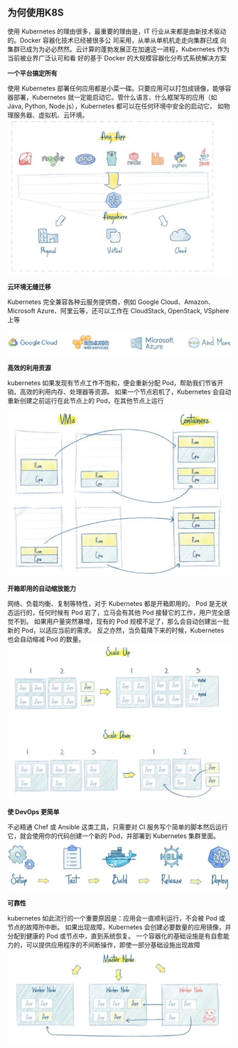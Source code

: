 ## 为何使用K8S
使用 Kubernetes 的理由很多，最重要的理由是，IT 行业从来都是由新技术驱动的。Docker 容器化技术已经被很多公
司采用，从单从单机机走走向集群已成 向集群已成为为必必然然。云计算的蓬勃发展正在加速这一进程，Kubernetes 作为当前被业界广泛认可和看
好的基于 Docker 的大规模容器化分布式系统解决方案

**一个平台搞定所有**

使用 Kubernetes 部署任何应用都是小菜一碟。只要应用可以打包成镜像，能够容器部署，Kubernetes 就一定能启动它。管什么语言、什么框架写的应用（如 Java, Python, Node.js），Kubernetes 都可以在任何环境中安全的启动它，
如物理服务器、虚拟机、云环境。
![](2023-02-21-17-26-01.png)

**云环境无缝迁移**

Kubernetes 完全兼容各种云服务提供商，例如 Google Cloud、Amazon、Microsoft Azure、阿里云等，还可以工作在 CloudStack, OpenStack, VSphere 上等

![](2023-02-21-17-25-02.png)

**高效的利用资源**

kubernetes 如果发现有节点工作不饱和，便会重新分配 Pod，帮助我们节省开销，高效的利用内存、处理器等资源。
如果一个节点宕机了，Kubernetes 会自动重新创建之前运行在此节点上的 Pod，在其他节点上运行

![](2023-02-21-17-32-40.png)

**开箱即用的自动缩放能力**

网络、负载均衡、复制等特性，对于 Kubernetes 都是开箱即用的。
Pod 是无状态运行的，任何时候有 Pod 宕了，立马会有其他 Pod 接替它的工作，用户完全感觉不到。
如果用户量突然暴增，现有的 Pod 规模不足了，那么会自动创建出一批新的 Pod，以适应当前的需求。
反之亦然，当负载降下来的时候，Kubernetes 也会自动缩减 Pod 的数量。
![](2023-02-21-18-06-34.png)

**使 DevOps 更简单**

不必精通 Chef 或 Ansible 这类工具，只需要对 CI 服务写个简单的脚本然后运行它，就会使用你的代码创建一个新的 Pod，并部署到 Kubernetes 集群里面。
![](2023-02-21-18-09-26.png)

**可靠性**

kubernetes 如此流行的一个重要原因是：应用会一直顺利运行，不会被 Pod 或节点的故障所中断。
如果出现故障，Kubernetes 会创建必要数量的应用镜像，并分配到健康的 Pod 或节点中，直到系统恢复。
一个容器化的基础设施是有自愈能力的，可以提供应用程序的不间断操作，即使一部分基础设施出现故障
![](2023-02-21-18-11-06.png)